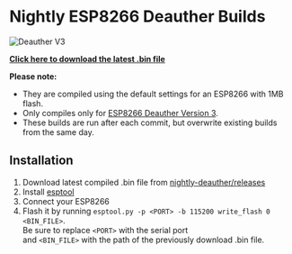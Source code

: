 # Nightly ESP8266 Deauther Builds

![Deauther V3](https://github.com/SpacehuhnTech/nightly-deauther/workflows/Deauther%20V3/badge.svg)

[**Click here to download the latest .bin file**](https://github.com/SpacehuhnTech/nightly-deauther/releases/download/nightly/esp8266_deauther_V3_1M_Nightly.bin)

**Please note:**   
* They are compiled using the default settings for an ESP8266 with 1MB flash.  
* Only compiles only for [ESP8266 Deauther Version 3](https://github.com/SpacehuhnTech/esp8266_deauther/tree/v3).  
* These builds are run after each commit, but overwrite existing builds from the same day.  

## Installation

1. Download latest compiled .bin file from [nightly-deauther/releases](https://github.com/SpacehuhnTech/nightly-deauther/releases)
2. Install [esptool](https://github.com/espressif/esptool/)
3. Connect your ESP8266
4. Flash it by running `esptool.py -p <PORT> -b 115200 write_flash 0 <BIN_FILE>`.  
   Be sure to replace `<PORT>` with the serial port  
   and `<BIN_FILE>` with the path of the previously download .bin file.
